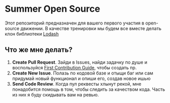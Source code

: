 # Summer Open Source
Этот репозиторий предназначен для вашего первого участия в open-source движении. В качестве тренировки мы будем все вместе делать клон библиотеки [Lodash](https://lodash.com/)

## Что же мне делать?

1. **Create Pull Request**. Зайди в Issues, найди задачку по душе и воспользуйся [First Contribution Guide](https://github.com/firstcontributions/first-contributions), чтобы создать пр.
2. **Create New Issue**. Полазь по кодовой базе и отыщи баг или сам придумай новый функционал и опиши его, создав новое ишью 
3. **Send Code Review**. Когда пул реквесты хлынут рекой, мне понадобится помощь в том, чтобы следить за качеством кода. Часть из них я буду скидывать вам на ревью.
